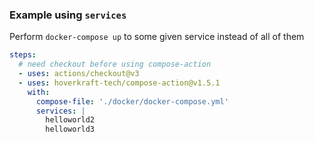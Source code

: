 <!-- markdownlint-disable-next-line first-line-heading -->
### Example using `services`

Perform `docker-compose up` to some given service instead of all of them

```yaml
steps:
  # need checkout before using compose-action
  - uses: actions/checkout@v3
  - uses: hoverkraft-tech/compose-action@v1.5.1
    with:
      compose-file: './docker/docker-compose.yml'
      services: |
        helloworld2
        helloworld3
```
